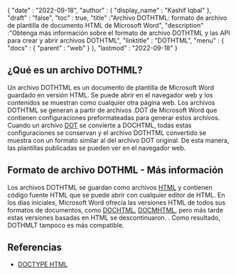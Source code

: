 {
  "date" : "2022-09-18",
  "author" : {
    "display_name" : "Kashif Iqbal"
},
  "draft" : "false",
  "toc" : true,
  "title" :"Archivo DOTHTML: formato de archivo de plantilla de documento HTML de Microsoft Word",
  "description" :"Obtenga más información sobre el formato de archivo DOTHTML y las API para crear y abrir archivos DOTHTML",
  "linktitle" : "DOTHTML",
  "menu" : {
    "docs" : {
      "parent" : "web"
}
},
  "lastmod" : "2022-09-18"
}

## ¿Qué es un archivo DOTHML?

Un archivo DOTHTML es un documento de plantilla de Microsoft Word guardado en versión HTML. Se puede abrir en el navegador web y los contenidos se muestran como cualquier otra página web. Los archivos DOTHTML se generan a partir de archivos .DOT de Microsoft Word que contienen configuraciones preformateadas para generar estos archivos. Cuando un archivo [DOT](/es/word-processing/punto/) se convierte a DOCHTML, todas estas configuraciones se conservan y el archivo DOTHTML convertido se muestra con un formato similar al del archivo DOT original. De esta manera, las plantillas publicadas se pueden ver en el navegador web.

## Formato de archivo DOTHML - Más información

Los archivos DOTHTML se guardan como archivos [HTML](/es/web/html/) y contienen código fuente HTML que se puede abrir con cualquier editor de HTML. En los días iniciales, Microsoft Word ofrecía las versiones HTML de todos sus formatos de documentos, como [DOCHTML](/es/web/dochtml/), [DOCMHTML](/es/web/docmhtml/), pero más tarde estas versiones basadas en HTML se descontinuaron. . Como resultado, DOTHMLT tampoco es más compatible.

## Referencias ##

* [DOCTYPE HTML](https://www.w3schools.com/tags/tag_doctype.asp)


